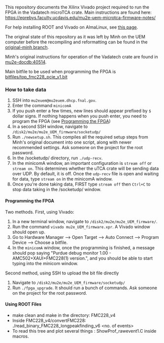 This repository documents the Xilinx Vivado project required to run the FPGA in the Vadatech microTCA crate. Main instructions are found here: https://eprebys.faculty.ucdavis.edu/mu2e-uem-microtca-firmware-notes/

For help installing ROOT and Vivado on AlmaLinux, see [this page](documentation_texts/software_installation_tips.md).

The original state of this repository as it was left by Minh on the UEM computer before the recompiling and reformatting can be found in the [original-minh branch](https://github.com/prebys/mu2e_UEM_firmware/tree/original-minh). 

Minh's original instructions for operation of the Vadatech crate are found in [mu2e-docdb:40514](https://mu2e-docdb.fnal.gov/cgi-bin/sso/ShowDocument?docid=40514).

Main bitfile to be used when programming the FPGA is [bitfiles/top_fmc228_pcie_v1.bit](bitfiles/top_fmc228_pcie_v1.bit)

### How to take data

1. SSH into `mu2euem@mu2euem.dhcp.fnal.gov`. 
2. Enter the command `minicomA`
3. If you push enter a few times, new lines should appear prefixed by `$ ` dollar signs. If nothing happens when you push enter, you need to program the FPGA (see [Programming the FPGA](#programming-the-fpga))
4. In a second SSH window, navigate to `/disk2/mu2e/mu2e_UEM_firmware/socketudp/`
5. Run `./newsetup.sh`. This compiles all the required setup steps from Minh's original document into one script, along with newer recommended settings. Ask someone on the project for the root password.
6. In the /socketudp/ directory, run `./udp-recv`.
7. In the minicomA window, an important configuration is `stream off` or `stream on`. This determines whether the uTCA crate will be sending data over UDP. By default, it is off. Once the `udp-recv` file is open and waiting for data, type `stream on` in the minicomA window.
8. Once you're done taking data, FIRST type `stream off` then `Ctrl+C` to stop data taking in the /socketudp/ window.

#### Programming the FPGA
Two methods. First, using Vivado:
1. In a new terminal window, navigate to `/disk2/mu2e/mu2e_UEM_firmware/`.
2. Run the command `vivado mu2e_UEM_firmware.xpr`. A Vivado window should open up.
3. Go to Hardware Manager --> Open Target --> Auto Connect --> Program Device --> Choose a bitfile.
4. In the `minicomA` window, once the programming is finished, a message should pop saying "Purdue debug monitor 1.00 - AMC502+XAUI+FMC228(1) version.", and you should be able to start typing into the minicom window.

Second method, using SSH to upload the bit file directly

1. Navigate to `/disk2/mu2e/mu2e_UEM_firmware/socketudp/`
2. Run `./fpga_upgrade`. It should run a bunch of commands. Ask someone on the project for the root password.

#### Using ROOT Files
- make clean and make in the directory: FMC228_v4
- Inside FMC228_v4/convertFMC228: ./read_binary_FMC228_longpeakfinding_v6 <path to input root file> <path to output> <no. of events>
- To read this tree and plot several things : ShowProf_rawevent1.C inside macros.
